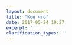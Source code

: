 ```yaml
---
layout: document
title: "Кое что"
date: 2017-05-24 19:27
excerpt: ''
clarification_types: ''
---
```

